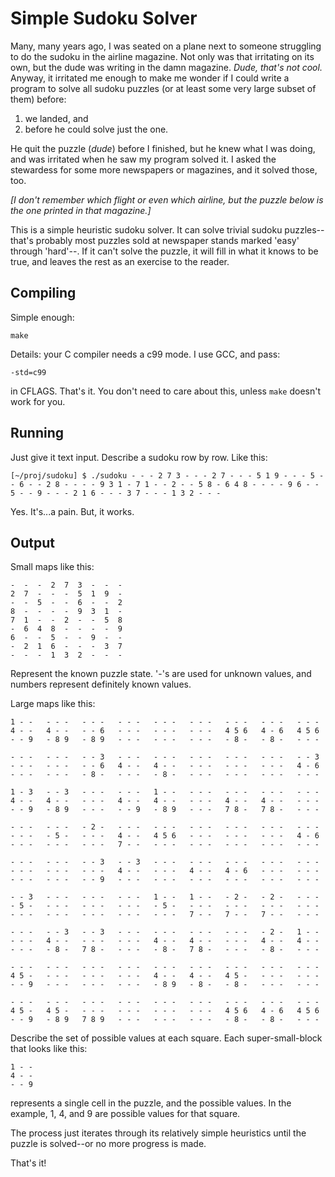 Simple Sudoku Solver
=

Many, many years ago, I was seated on a plane next to someone struggling to do
the sudoku in the airline magazine. Not only was that irritating on its own, but
the dude was writing in the damn magazine. *Dude, that's not cool.* Anyway, it
irritated me enough to make me wonder if I could write a program to solve all
sudoku puzzles (or at least some very large subset of them) before:

1) we landed, and
2) before he could solve just the one.

He quit the puzzle (*dude*) before I finished, but he knew what I was doing, and
was irritated when he saw my program solved it. I asked the stewardess for some
more newspapers or magazines, and it solved those, too.

*\[I don't remember which flight or even which airline, but the puzzle below is
the one printed in that magazine.\]*

This is a simple heuristic sudoku solver. It can solve trivial sudoku
puzzles--that's probably most puzzles sold at newspaper stands marked 'easy'
through 'hard'--. If it can't solve the puzzle, it will fill in what it knows to
be true, and leaves the rest as an exercise to the reader.

Compiling
-
Simple enough:

	make

Details: your C compiler needs a c99 mode. I use GCC, and pass:

	-std=c99

in CFLAGS. That's it. You don't need to care about this, unless `make`
doesn't work for you.

Running
-
Just give it text input. Describe a sudoku row by row. Like this:

	[~/proj/sudoku] $ ./sudoku - - - 2 7 3 - - - 2 7 - - - 5 1 9 - - - 5 - - 6 - - 2 8 - - - - 9 3 1 - 7 1 - - 2 - - 5 8 - 6 4 8 - - - - 9 6 - - 5 - - 9 - - - 2 1 6 - - - 3 7 - - - 1 3 2 - - -

Yes. It's...a pain. But, it works.

Output
-
Small maps like this:

	-  -  -  2  7  3  -  -  -  
	2  7  -  -  -  5  1  9  -  
	-  -  5  -  -  6  -  -  2  
	8  -  -  -  -  9  3  1  -  
	7  1  -  -  2  -  -  5  8  
	-  6  4  8  -  -  -  -  9  
	6  -  -  5  -  -  9  -  -  
	-  2  1  6  -  -  -  3  7  
	-  -  -  1  3  2  -  -  -

Represent the known puzzle state.  '-'s are used for unknown values, and numbers
represent definitely known values.

Large maps like this:

	1 - -   - - -   - - -   - - -   - - -   - - -   - - -   - - -   - - -   
	4 - -   4 - -   - - 6   - - -   - - -   - - -   4 5 6   4 - 6   4 5 6   
	- - 9   - 8 9   - 8 9   - - -   - - -   - - -   - 8 -   - 8 -   - - -   
	
	- - -   - - -   - - 3   - - -   - - -   - - -   - - -   - - -   - - 3   
	- - -   - - -   - - 6   4 - -   4 - -   - - -   - - -   - - -   4 - 6   
	- - -   - - -   - 8 -   - - -   - 8 -   - - -   - - -   - - -   - - -   
	
	1 - 3   - - 3   - - -   - - -   1 - -   - - -   - - -   - - -   - - -   
	4 - -   4 - -   - - -   4 - -   4 - -   - - -   4 - -   4 - -   - - -   
	- - 9   - 8 9   - - -   - - 9   - 8 9   - - -   7 8 -   7 8 -   - - -   
	
	- - -   - - -   - 2 -   - - -   - - -   - - -   - - -   - - -   - - -   
	- - -   - 5 -   - - -   4 - -   4 5 6   - - -   - - -   - - -   4 - 6   
	- - -   - - -   - - -   7 - -   - - -   - - -   - - -   - - -   - - -   
	
	- - -   - - -   - - 3   - - 3   - - -   - - -   - - -   - - -   - - -   
	- - -   - - -   - - -   4 - -   - - -   4 - -   4 - 6   - - -   - - -   
	- - -   - - -   - - 9   - - -   - - -   - - -   - - -   - - -   - - -   
	
	- - 3   - - -   - - -   - - -   1 - -   1 - -   - 2 -   - 2 -   - - -   
	- 5 -   - - -   - - -   - - -   - 5 -   - - -   - - -   - - -   - - -   
	- - -   - - -   - - -   - - -   - - -   7 - -   7 - -   7 - -   - - -   
	
	- - -   - - 3   - - 3   - - -   - - -   - - -   - - -   - 2 -   1 - -   
	- - -   4 - -   - - -   - - -   4 - -   4 - -   - - -   4 - -   4 - -   
	- - -   - 8 -   7 8 -   - - -   - 8 -   7 8 -   - - -   - 8 -   - - -   
	
	- - -   - - -   - - -   - - -   - - -   - - -   - - -   - - -   - - -   
	4 5 -   - - -   - - -   - - -   4 - -   4 - -   4 5 -   - - -   - - -   
	- - 9   - - -   - - -   - - -   - 8 9   - 8 -   - 8 -   - - -   - - -   
	
	- - -   - - -   - - -   - - -   - - -   - - -   - - -   - - -   - - -   
	4 5 -   4 5 -   - - -   - - -   - - -   - - -   4 5 6   4 - 6   4 5 6   
	- - 9   - 8 9   7 8 9   - - -   - - -   - - -   - 8 -   - 8 -   - - -   

Describe the set of possible values at each square. Each super-small-block that
looks like this:

	1 - -
	4 - -
	- - 9

represents a single cell in the puzzle, and the possible values. In the example,
1, 4, and 9 are possible values for that square.

The process just iterates through its relatively simple heuristics until the
puzzle is solved--or no more progress is made.

That's it!
